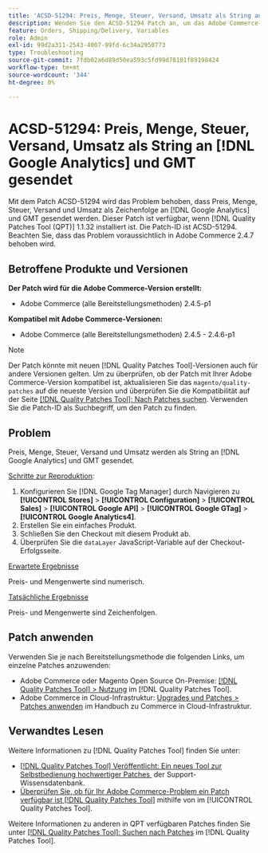 ```yaml
---
title: 'ACSD-51294: Preis, Menge, Steuer, Versand, Umsatz als String an  [!DNL Google Analytics]  und GTM gesendet'
description: Wenden Sie den ACSD-51294 Patch an, um das Adobe Commerce-Problem zu beheben, bei dem Preis, Menge, Steuer, Versand und Umsatz als Zeichenfolge an und  [!DNL Google Analytics]  gesendet werden.
feature: Orders, Shipping/Delivery, Variables
role: Admin
exl-id: 99d2a311-2543-4007-99fd-6c34a2950773
type: Troubleshooting
source-git-commit: 7fdb02a6d89d50ea593c5fd99d78101f89198424
workflow-type: tm+mt
source-wordcount: '344'
ht-degree: 0%

---
```


# ACSD-51294: Preis, Menge, Steuer, Versand, Umsatz als String an [!DNL Google Analytics] und GMT gesendet

Mit dem Patch ACSD-51294 wird das Problem behoben, dass Preis, Menge, Steuer, Versand und Umsatz als Zeichenfolge an [!DNL Google Analytics] und GMT gesendet werden. Dieser Patch ist verfügbar, wenn [!DNL Quality Patches Tool (QPT)] 1.1.32 installiert ist. Die Patch-ID ist ACSD-51294. Beachten Sie, dass das Problem voraussichtlich in Adobe Commerce 2.4.7 behoben wird.

## Betroffene Produkte und Versionen

**Der Patch wird für die Adobe Commerce-Version erstellt:**

* Adobe Commerce (alle Bereitstellungsmethoden) 2.4.5-p1

**Kompatibel mit Adobe Commerce-Versionen:**

* Adobe Commerce (alle Bereitstellungsmethoden) 2.4.5 - 2.4.6-p1

>[!NOTE]
>
>Der Patch könnte mit neuen [!DNL Quality Patches Tool]-Versionen auch für andere Versionen gelten. Um zu überprüfen, ob der Patch mit Ihrer Adobe Commerce-Version kompatibel ist, aktualisieren Sie das `magento/quality-patches` auf die neueste Version und überprüfen Sie die Kompatibilität auf der Seite [[!DNL Quality Patches Tool]: Nach Patches suchen](<https://experienceleague.adobe.com/tools/commerce-quality-patches/index.html?lang=de>). Verwenden Sie die Patch-ID als Suchbegriff, um den Patch zu finden.

## Problem

Preis, Menge, Steuer, Versand und Umsatz werden als String an [!DNL Google Analytics] und GMT gesendet.

<u>Schritte zur Reproduktion</u>:

1. Konfigurieren Sie [!DNL Google Tag Manager] durch Navigieren zu **[!UICONTROL Stores]** > **[!UICONTROL Configuration]** > **[!UICONTROL Sales]** > **[!UICONTROL Google API]** > **[!UICONTROL Google GTag]** > **[!UICONTROL Google Analytics4]**.
2. Erstellen Sie ein einfaches Produkt.
3. Schließen Sie den Checkout mit diesem Produkt ab.
4. Überprüfen Sie die `dataLayer` JavaScript-Variable auf der Checkout-Erfolgsseite.

<u>Erwartete Ergebnisse</u>

Preis- und Mengenwerte sind numerisch.

<u>Tatsächliche Ergebnisse</u>

Preis- und Mengenwerte sind Zeichenfolgen.

## Patch anwenden

Verwenden Sie je nach Bereitstellungsmethode die folgenden Links, um einzelne Patches anzuwenden:

* Adobe Commerce oder Magento Open Source On-Premise: [[!DNL Quality Patches Tool] > Nutzung](/help/tools/quality-patches-tool/usage.md) im [!DNL Quality Patches Tool].
* Adobe Commerce in Cloud-Infrastruktur: [Upgrades und Patches > Patches anwenden](https://experienceleague.adobe.com/docs/commerce-cloud-service/user-guide/develop/upgrade/apply-patches.html?lang=de) im Handbuch zu Commerce in Cloud-Infrastruktur.

## Verwandtes Lesen

Weitere Informationen zu [!DNL Quality Patches Tool] finden Sie unter:

* [[!DNL Quality Patches Tool] Veröffentlicht: Ein neues Tool zur Selbstbedienung hochwertiger Patches &#x200B;](https://experienceleague.adobe.com/de/docs/commerce-operations/tools/quality-patches-tool/quality-patches-tool-to-self-serve-quality-patches) der Support-Wissensdatenbank.
* [Überprüfen Sie, ob für Ihr Adobe Commerce-Problem ein Patch verfügbar ist [!DNL Quality Patches Tool]](/help/tools/quality-patches-tool/patches-available-in-qpt/check-patch-for-magento-issue-with-magento-quality-patches.md) mithilfe von im [!UICONTROL Quality Patches Tool].


Weitere Informationen zu anderen in QPT verfügbaren Patches finden Sie unter [[!DNL Quality Patches Tool]: Suchen nach Patches](<https://experienceleague.adobe.com/tools/commerce-quality-patches/index.html?lang=de>) im [!DNL Quality Patches Tool].

